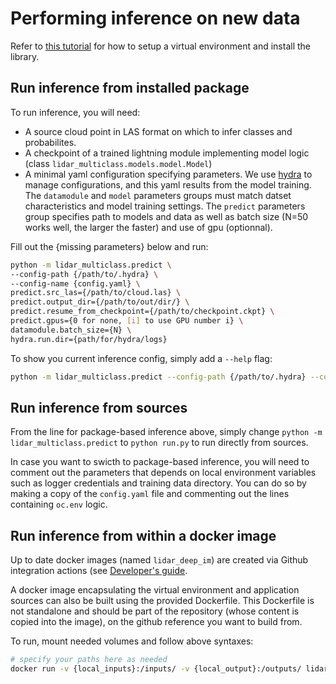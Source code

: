# Performing inference on new data

Refer to [this tutorial](./setup_install.md) for how to setup a virtual environment and install the library.

## Run inference from installed package

To run inference, you will need:
- A source cloud point in LAS format on which to infer classes and probabilites.
- A checkpoint of a trained lightning module implementing model logic (class `lidar_multiclass.models.model.Model`)
- A minimal yaml configuration specifying parameters. We use [hydra](https://hydra.cc/) to manage configurations, and this yaml results from the model training. The `datamodule` and `model` parameters groups must match datset characteristics and model training settings.  The `predict` parameters group specifies path to models and data as well as batch size (N=50 works well, the larger the faster) and use of gpu (optionnal).

Fill out the {missing parameters} below and run: 

```bash
python -m lidar_multiclass.predict \
--config-path {/path/to/.hydra} \
--config-name {config.yaml} \
predict.src_las={/path/to/cloud.las} \
predict.output_dir={/path/to/out/dir/} \
predict.resume_from_checkpoint={/path/to/checkpoint.ckpt} \
predict.gpus={0 for none, [i] to use GPU number i} \
datamodule.batch_size={N} \
hydra.run.dir={path/for/hydra/logs}
```

To show you current inference config, simply add a `--help` flag:

```bash
python -m lidar_multiclass.predict --config-path {/path/to/.hydra} --config-name {config.yaml} --help
```

## Run inference from sources

From the line for package-based inference above, simply change `python -m lidar_multiclass.predict` to `python run.py` to run directly from sources.

In case you want to swicth to package-based inference, you will need to comment out the parameters that depends on local environment variables such as logger credentials and training data directory. You can do so by making a copy of the `config.yaml` file and commenting out the lines containing `oc.env` logic.

## Run inference from within a docker image

Up to date docker images (named `lidar_deep_im`) are created via Github integration actions (see [Developer's guide](../guides/development.md).

A docker image encapsulating the virtual environment and application sources can also be built using the provided Dockerfile. This Dockerfile is not standalone and should be part of the repository (whose content is copied into the image), on the github reference you want to build from.

To run, mount needed volumes and follow above syntaxes:
```bash
# specify your paths here as needed
docker run -v {local_inputs}:/inputs/ -v {local_output}:/outputs/ lidar_deep_im {...}
```